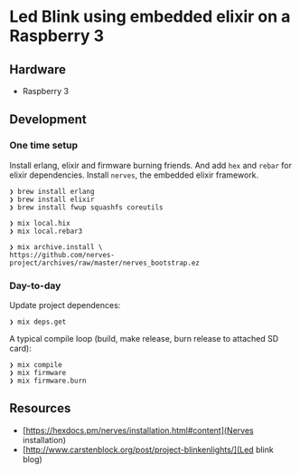 # Led Blink using embedded elixir on a Raspberry 3

## Hardware

- Raspberry 3

## Development

### One time setup

Install erlang, elixir and firmware burning friends. And add `hex` and
`rebar` for elixir dependencies. Install `nerves`, the embedded elixir
framework.

```
❯ brew install erlang
❯ brew install elixir
❯ brew install fwup squashfs coreutils

❯ mix local.hix
❯ mix local.rebar3

❯ mix archive.install \
https://github.com/nerves-project/archives/raw/master/nerves_bootstrap.ez
```

### Day-to-day

Update project dependences:

```
❯ mix deps.get
```

A typical compile loop (build, make release, burn release to attached SD
card):

```
❯ mix compile
❯ mix firmware
❯ mix firmware.burn
```

## Resources

- [https://hexdocs.pm/nerves/installation.html#content](Nerves installation)
- [http://www.carstenblock.org/post/project-blinkenlights/](Led blink blog)
